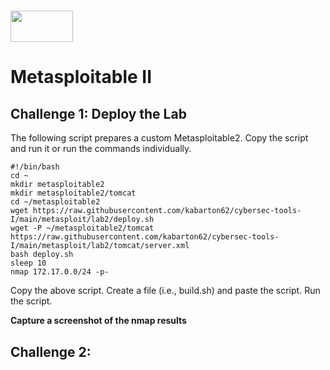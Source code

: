 # <img src="https://www.tamusa.edu/brandguide/jpeglogos/tamusa_final_logo_bw1.jpg" width="100" height="50"> 
# Metasploitable II

## Challenge 1: Deploy the Lab
The following script prepares a custom Metasploitable2. Copy the script and run it or run the commands individually.
```
#!/bin/bash
cd ~
mkdir metasploitable2
mkdir metasploitable2/tomcat
cd ~/metasploitable2
wget https://raw.githubusercontent.com/kabarton62/cybersec-tools-I/main/metasploit/lab2/deploy.sh
wget -P ~/metasploitable2/tomcat https://raw.githubusercontent.com/kabarton62/cybersec-tools-I/main/metasploit/lab2/tomcat/server.xml
bash deploy.sh
sleep 10
nmap 172.17.0.0/24 -p-
```
Copy the above script. Create a file (i.e., build.sh) and paste the script. Run the script.

**Capture a screenshot of the nmap results**

## Challenge 2:
